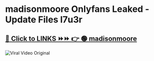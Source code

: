
 # madisonmoore Onlyfans Leaked - Update Files l7u3r

## <h2><a href="https://clipsfans.com/madisonmoore&ref=git">🔗 Click to LINKS ⏩⏩ 👉 🟢 madisonmoore </a></h2>

<a href="https://clipsfans.com/madisonmoore&ref=git" rel="nofollow" data-target="animated-image.originalLink"><img src="https://i.ibb.co.com/xMMVF88/686577567.gif" alt="Viral Video Original" style="max-width: 100%; display: inline-block;" data-target="animated-image.originalImage"></a>

